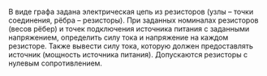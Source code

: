 В виде графа задана электрическая цепь из резисторов (узлы – точки соединения, рёбра – резисторы).
 При заданных номиналах резисторов (весов рёбер) и точек подключения источника питания с заданными напряжением,
 определить силу тока и напряжение на каждом резисторе. Также вывести силу тока, которую должен предоставлять
 источник (мощность источника питания). Допускаются резисторы с нулевым сопротивлением.